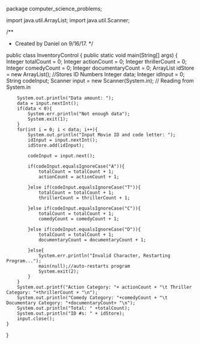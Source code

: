 package computer_science_problems;



import java.util.ArrayList;
import java.util.Scanner;

/**
 * Created by Daniel on 9/16/17.
 */

public class InventoryControl {
	public static void main(String[] args) {
		Integer totalCount = 0;
		Integer actionCount = 0;
		Integer thrillerCount = 0;
		Integer comedyCount = 0;
		Integer documentaryCount = 0;
		ArrayList<Integer> idStore = new ArrayList(); //Stores ID Numbers
		Integer data;
		Integer idInput = 0;
		String codeInput;
		Scanner input = new Scanner(System.in);  // Reading from System.in
	
		System.out.println("Data amount: ");
		data = input.nextInt();
		if(data < 0){
			System.err.println("Not enough data");
			System.exit(1);
		}
		for(int i = 0; i < data; i++){
			System.out.println("Input Movie ID and code letter: ");
			idInput = input.nextInt();
			idStore.add(idInput);
			
			codeInput = input.next();

			if(codeInput.equalsIgnoreCase("A")){
				totalCount = totalCount + 1;
				actionCount = actionCount + 1;

			}else if(codeInput.equalsIgnoreCase("T")){
				totalCount = totalCount + 1;
				thrillerCount = thrillerCount + 1;

			}else if(codeInput.equalsIgnoreCase("C")){
				totalCount = totalCount + 1;
				comedyCount = comedyCount + 1;

			}else if(codeInput.equalsIgnoreCase("D")){
				totalCount = totalCount + 1;
				documentaryCount = documentaryCount + 1;

			}else{
				System.err.println("Invalid Character, Restarting Program...");
				main(null);//auto-restarts program
				System.exit(2);
			}
		}
		System.out.printf("Action Category: "+ actionCount + "\t Thriller Category: "+thrillerCount + "\n");
		System.out.println("Comedy Category: "+comedyCount + "\t Documentary Category: "+documentaryCount+ "\n");
		System.out.println("Total: " +totalCount);
		System.out.println("ID #s: " + idStore);
		input.close();
	}
}
